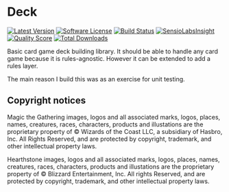 # Deck

[![Latest Version](http://img.shields.io/github/release/avataru/deck.svg?style=flat)](https://github.com/avatary/deck/releases)
[![Software License](https://img.shields.io/badge/license-GPLv3-green.svg?style=flat)](LICENSE.md)
[![Build Status](https://img.shields.io/travis/avataru/deck/master.svg?style=flat)](https://travis-ci.org/avataru/deck)
[![SensioLabsInsight](https://insight.sensiolabs.com/projects/dcf5c519-464c-4108-9ca2-327e92c977a3/mini.png)](https://insight.sensiolabs.com/projects/dcf5c519-464c-4108-9ca2-327e92c977a3)
[![Quality Score](https://img.shields.io/scrutinizer/g/avataru/deck/master.svg?style=flat)](https://scrutinizer-ci.com/g/avataru/deck)
[![Total Downloads](https://img.shields.io/packagist/dt/avataru/deck.svg?style=flat)](https://packagist.org/packages/avataru/deck)

Basic card game deck building library. It should be able to handle any card game
because it is rules-agnostic. However it can be extended to add a rules layer.

The main reason I build this was as an exercise for unit testing.

## Copyright notices

Magic the Gathering images, logos and all associated marks, logos, places, names, creatures, races, characters, products and illustations are the proprietary property of © Wizards of the Coast LLC, a subsidiary of Hasbro, Inc. All Rights Reserved, and are protected by copyright, trademark, and other intellectual property laws.

Hearthstone images, logos and all associated marks, logos, places, names, creatures, races, characters, products and illustations are the proprietary property of © Blizzard Entertainment, Inc. All rights Reserved, and are protected by copyright, trademark, and other intellectual property laws.
